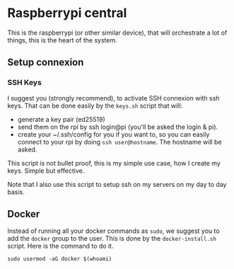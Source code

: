 # Raspberrypi central
This is the raspberrypi (or other similar device), that will orchestrate a lot of things, this is the heart of the system.

## Setup connexion

### SSH Keys
I suggest you (strongly recommend), to activate SSH connexion with ssh keys.
That can be done easily by the `keys.sh` script that will:
- generate a key pair (ed25519)
- send them on the rpi by ssh login@pi (you'll be asked the login & pi).
- create your ~/.ssh/config for you if you want to, so you can easily connect to your rpi by doing `ssh user@hostname`. The hostname will be asked.

This script is not bullet proof, this is my simple use case, how I create my keys. Simple but effective.

Note that I also use this script to setup ssh on my servers on my day to day basis.

## Docker

Instead of running all your docker commands as `sudo`, we suggest you to add the `docker` group to the user. This is done by the `docker-install.sh` script. Here is the command to do it.
```
sudo usermod -aG docker $(whoami)
```
